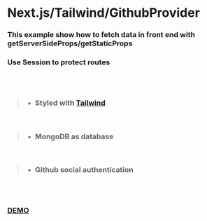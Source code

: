 # Next.js/Tailwind/GithubProvider 

### This example show how to fetch data in front end with getServerSideProps/getStaticProps
### Use  Session  to  protect  routes



<br>
<br>

  > - ### Styled with  [Tailwind](https://www.tailwindcss.com) 

<br>

>  -  ### MongoDB as database  

<br>

>  - ###  Github social authentication



<br>
<br>

 ### [DEMO](https://next-auth0-knr2s2u09-chochinize.vercel.app/)

